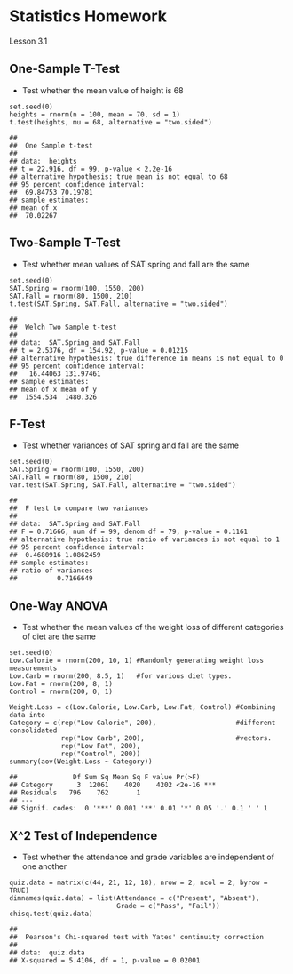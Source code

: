 Statistics Homework
===================

Lesson 3.1

One-Sample T-Test
-----------------

-   Test whether the mean value of height is 68

<!-- -->

    set.seed(0)
    heights = rnorm(n = 100, mean = 70, sd = 1)
    t.test(heights, mu = 68, alternative = "two.sided")

    ## 
    ##  One Sample t-test
    ## 
    ## data:  heights
    ## t = 22.916, df = 99, p-value < 2.2e-16
    ## alternative hypothesis: true mean is not equal to 68
    ## 95 percent confidence interval:
    ##  69.84753 70.19781
    ## sample estimates:
    ## mean of x 
    ##  70.02267

Two-Sample T-Test
-----------------

-   Test whether mean values of SAT spring and fall are the same

<!-- -->

    set.seed(0)
    SAT.Spring = rnorm(100, 1550, 200) 
    SAT.Fall = rnorm(80, 1500, 210)
    t.test(SAT.Spring, SAT.Fall, alternative = "two.sided")

    ## 
    ##  Welch Two Sample t-test
    ## 
    ## data:  SAT.Spring and SAT.Fall
    ## t = 2.5376, df = 154.92, p-value = 0.01215
    ## alternative hypothesis: true difference in means is not equal to 0
    ## 95 percent confidence interval:
    ##   16.44063 131.97461
    ## sample estimates:
    ## mean of x mean of y 
    ##  1554.534  1480.326

F-Test
------

-   Test whether variances of SAT spring and fall are the same

<!-- -->

    set.seed(0)
    SAT.Spring = rnorm(100, 1550, 200) 
    SAT.Fall = rnorm(80, 1500, 210)
    var.test(SAT.Spring, SAT.Fall, alternative = "two.sided")

    ## 
    ##  F test to compare two variances
    ## 
    ## data:  SAT.Spring and SAT.Fall
    ## F = 0.71666, num df = 99, denom df = 79, p-value = 0.1161
    ## alternative hypothesis: true ratio of variances is not equal to 1
    ## 95 percent confidence interval:
    ##  0.4680916 1.0862459
    ## sample estimates:
    ## ratio of variances 
    ##          0.7166649

One-Way ANOVA
-------------

-   Test whether the mean values of the weight loss of different
    categories of diet are the same

<!-- -->

    set.seed(0)
    Low.Calorie = rnorm(200, 10, 1) #Randomly generating weight loss measurements
    Low.Carb = rnorm(200, 8.5, 1)   #for various diet types.
    Low.Fat = rnorm(200, 8, 1)
    Control = rnorm(200, 0, 1)

    Weight.Loss = c(Low.Calorie, Low.Carb, Low.Fat, Control) #Combining data into
    Category = c(rep("Low Calorie", 200),                    #different consolidated
                 rep("Low Carb", 200),                       #vectors.
                 rep("Low Fat", 200),
                 rep("Control", 200))
    summary(aov(Weight.Loss ~ Category))

    ##              Df Sum Sq Mean Sq F value Pr(>F)    
    ## Category      3  12061    4020    4202 <2e-16 ***
    ## Residuals   796    762       1                   
    ## ---
    ## Signif. codes:  0 '***' 0.001 '**' 0.01 '*' 0.05 '.' 0.1 ' ' 1

X^2 Test of Independence
------------------------

-   Test whether the attendance and grade variables are independent of
    one another

<!-- -->

    quiz.data = matrix(c(44, 21, 12, 18), nrow = 2, ncol = 2, byrow = TRUE)
    dimnames(quiz.data) = list(Attendance = c("Present", "Absent"),
                               Grade = c("Pass", "Fail"))
    chisq.test(quiz.data)

    ## 
    ##  Pearson's Chi-squared test with Yates' continuity correction
    ## 
    ## data:  quiz.data
    ## X-squared = 5.4106, df = 1, p-value = 0.02001
